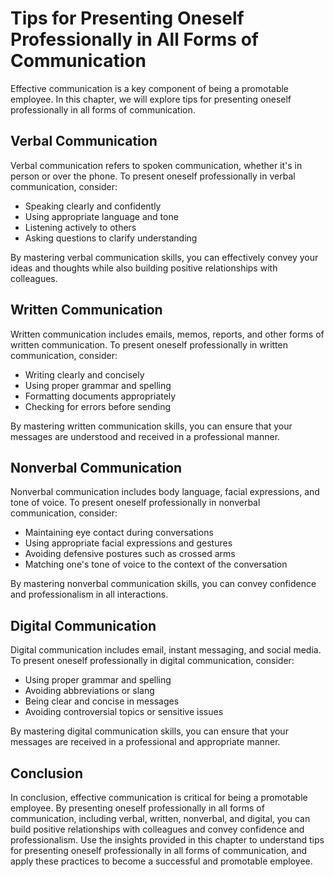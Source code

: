 Tips for Presenting Oneself Professionally in All Forms of Communication
==============================================================================================================

Effective communication is a key component of being a promotable employee. In this chapter, we will explore tips for presenting oneself professionally in all forms of communication.

Verbal Communication
--------------------

Verbal communication refers to spoken communication, whether it's in person or over the phone. To present oneself professionally in verbal communication, consider:

* Speaking clearly and confidently
* Using appropriate language and tone
* Listening actively to others
* Asking questions to clarify understanding

By mastering verbal communication skills, you can effectively convey your ideas and thoughts while also building positive relationships with colleagues.

Written Communication
---------------------

Written communication includes emails, memos, reports, and other forms of written communication. To present oneself professionally in written communication, consider:

* Writing clearly and concisely
* Using proper grammar and spelling
* Formatting documents appropriately
* Checking for errors before sending

By mastering written communication skills, you can ensure that your messages are understood and received in a professional manner.

Nonverbal Communication
-----------------------

Nonverbal communication includes body language, facial expressions, and tone of voice. To present oneself professionally in nonverbal communication, consider:

* Maintaining eye contact during conversations
* Using appropriate facial expressions and gestures
* Avoiding defensive postures such as crossed arms
* Matching one's tone of voice to the context of the conversation

By mastering nonverbal communication skills, you can convey confidence and professionalism in all interactions.

Digital Communication
---------------------

Digital communication includes email, instant messaging, and social media. To present oneself professionally in digital communication, consider:

* Using proper grammar and spelling
* Avoiding abbreviations or slang
* Being clear and concise in messages
* Avoiding controversial topics or sensitive issues

By mastering digital communication skills, you can ensure that your messages are received in a professional and appropriate manner.

Conclusion
----------

In conclusion, effective communication is critical for being a promotable employee. By presenting oneself professionally in all forms of communication, including verbal, written, nonverbal, and digital, you can build positive relationships with colleagues and convey confidence and professionalism. Use the insights provided in this chapter to understand tips for presenting oneself professionally in all forms of communication, and apply these practices to become a successful and promotable employee.
